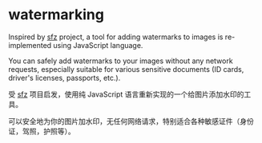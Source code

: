 # watermarking

Inspired by [sfz](https://github.com/joyqi/sfz) project, a tool for adding watermarks to images is re-implemented using JavaScript language.

You can safely add watermarks to your images without any network requests, especially suitable for various sensitive documents (ID cards, driver's licenses, passports, etc.).

受 [sfz](https://github.com/joyqi/sfz) 项目启发，使用纯 JavaScript 语言重新实现的一个给图片添加水印的工具。

可以安全地为你的图片加水印，无任何网络请求，特别适合各种敏感证件（身份证，驾照，护照等）。

